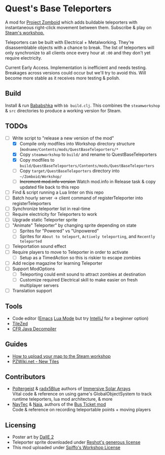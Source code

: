 # Quest's Base Teleporters
A mod for [Project Zomboid](https://projectzomboid.com/) which adds buildable teleporters with instantaneous right-click movement between them. Subscribe & play on [Steam's workshop.](https://steamcommunity.com/sharedfiles/filedetails/?id=2979721745)

Teleporters can be built with Electrical + Metalworking. They're disassemblable objects with a chance to break. The list of teleporters will only synchronize to all clients once every hour at `:00` and they don't yet require electricity.

Current Early Access. Implementation is inefficient and needs testing. Breakages across versions could occur but we'll try to avoid this. Will become more stable as it receives more testing & polish.

## Build

Install & run [Bababshka](https://babashka.org/) with `bb build.clj`. This combines the `steamworkshop` & `src` directories to produce a working version for Steam.

## TODOs
- [ ] Write script to "release a new version of the mod"
  - [x] Compile only modfiles into Workshop directory structure (`modname/Contents/mods/QuestBaseTeleporters/*`
  - [x] Copy `steamworkshop` to `build/` and rename to QuestBaseTeleporters
  - [x] Copy modfiles to `build/QuestBaseTeleporters/Contents/mods/QuestBaseTeleporters`
  - [ ] Copy `target/QuestBaseTeleporters` directory into `~/Zomboid/Workshop/`
  - [ ] ~~Increment mod.info version~~ Watch mod.info in Release task & copy updated file back to this repo
- [ ] Find & script running a Lua linter on this repo
- [ ] Batch hourly server -> client command of registerTeleporter into registerTeleporters
- [ ] Synchronize teleporter list in real-time
- [ ] Require electricity for Teleporters to work
- [ ] Upgrade static Teleporter sprite
- [ ] "Animate" Teleporter" by changing sprite depending on state
  - [ ] Sprites for "Powered" vs "Unpowered"
  - [ ] Sprites for `About to teleport`, `Actively teleporting`, and `Recently teleported`
- [ ] Teleportation sound effect
- [ ] Require players to move to Teleporter in order to activate
  - [ ] Setup as a TimedAction so this is riskier to escape zombies
- [ ] Add recipe magazine for learning Teleporter
- [ ] Support ModOptions
  - [ ] Teleporting could emit sound to attract zombies at destination
  - [ ] Customize required Electrical skill to make easier on fresh multiplayer servers
- [ ] Translation support

## Tools
* Code editor ([Emacs](https://www.gnu.org/software/emacs/) [Lua Mode](https://github.com/immerrr/lua-mode) but try [IntelliJ](https://www.jetbrains.com/idea/download/) for a beginner option)
* [TileZed](https://theindiestone.com/forums/index.php?/topic/59675-latest-tilezed-worlded-and-tilesets-september-8-2022/)
* [CFR Java Decompiler](https://www.benf.org/other/cfr/)

## Guides
* [How to upload your map to the Steam workshop](https://steamcommunity.com/sharedfiles/filedetails/?id=534034411)
* [PZWiki.net - New Tiles](https://pzwiki.net/wiki/New_Tiles)

## Contributors
* [Poltergeist](https://github.com/Poltergeistzx) & [radx5Blue](https://github.com/radx5Blue) authors of [Immersive Solar Arrays](https://github.com/Poltergeistzx/ImmersiveSolarArrays)\
  Vital code & reference on using game's GlobalObjectSystem to track runtime teleporters, lua mod architecture, & more
* [NayTec](https://steamcommunity.com/profiles/76561198031286597) & [Naia](https://steamcommunity.com/profiles/76561198133217288), authors of the [Bus Ticket mod](https://steamcommunity.com/sharedfiles/filedetails/?id=2866535182)\
  Code & reference on recording teleportable points + moving players

## Licensing
* Poster art by [DallE 2](https://openai.com/product/dall-e-2)
* Teleporter sprite downloaded under [Reshot's generous license](https://www.reshot.com/license/)
* This mod uploaded under [Spiffo's Workshop License](https://steamcommunity.com/sharedfiles/filedetails/?id=2872282653)